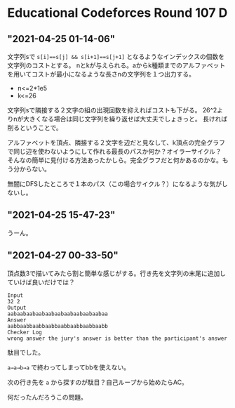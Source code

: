 # Educational Codeforces Round 107 D
## "2021-04-25 01-14-06"
文字列sで `s[i]==s[j] && s[i+1]==s[j+1]` となるようなインデックスの個数を文字列のコストとする。
nとkが与えられる。aからk種類までのアルファベットを用いてコストが最小になるような長さnの文字列を１つ出力する。

+ n<=2*1e5
+ k<=26

文字列sで隣接する２文字の組の出現回数を抑えればコストも下がる。
26^2よりnが大きくなる場合は同じ文字列を繰り返せば大丈夫でしょきっと。
長ければ削るということで。

アルファベットを頂点、隣接する２文字を辺だと見なして、k頂点の完全グラフで同じ辺を使わないようにして作れる最長のパスか何か？オイラーサイクル？
そんなの簡単に見付ける方法あったかしら。完全グラフだと何かあるのかな。もう分からない。

無闇にDFSしたところで１本のパス（この場合サイクル？）になるような気がしないし。

## "2021-04-25 15-47-23"
うーん。

## "2021-04-27 00-33-50"
頂点数3で描いてみたら割と簡単な感じがする。行き先を文字列の末尾に追加していけば良いだけでは？
```
Input
32 2
Output
aabaabaabaabaabaabaabaabaabaabaa
Answer
aabbaabbaabbaabbaabbaabbaabbaabb
Checker Log
wrong answer the jury's answer is better than the participant's answer
```

駄目でした。

`a→a→b→a` で終わってしまってbbを使えない。

次の行き先を `a` から探すのが駄目？自己ループから始めたらAC。

何だったんだろうこの問題。
